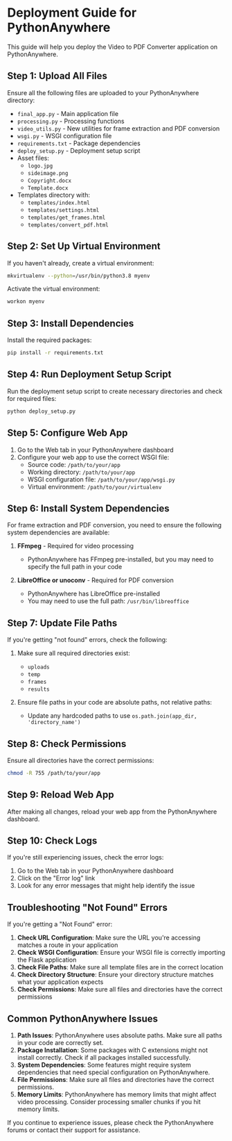 # Deployment Guide for PythonAnywhere

This guide will help you deploy the Video to PDF Converter application on PythonAnywhere.

## Step 1: Upload All Files

Ensure all the following files are uploaded to your PythonAnywhere directory:

- `final_app.py` - Main application file
- `processing.py` - Processing functions
- `video_utils.py` - New utilities for frame extraction and PDF conversion
- `wsgi.py` - WSGI configuration file
- `requirements.txt` - Package dependencies
- `deploy_setup.py` - Deployment setup script
- Asset files:
  - `logo.jpg`
  - `sideimage.png`
  - `Copyright.docx`
  - `Template.docx`
- Templates directory with:
  - `templates/index.html`
  - `templates/settings.html`
  - `templates/get_frames.html`
  - `templates/convert_pdf.html`

## Step 2: Set Up Virtual Environment

If you haven't already, create a virtual environment:

```bash
mkvirtualenv --python=/usr/bin/python3.8 myenv
```

Activate the virtual environment:

```bash
workon myenv
```

## Step 3: Install Dependencies

Install the required packages:

```bash
pip install -r requirements.txt
```

## Step 4: Run Deployment Setup Script

Run the deployment setup script to create necessary directories and check for required files:

```bash
python deploy_setup.py
```

## Step 5: Configure Web App

1. Go to the Web tab in your PythonAnywhere dashboard
2. Configure your web app to use the correct WSGI file:
   - Source code: `/path/to/your/app`
   - Working directory: `/path/to/your/app`
   - WSGI configuration file: `/path/to/your/app/wsgi.py`
   - Virtual environment: `/path/to/your/virtualenv`

## Step 6: Install System Dependencies

For frame extraction and PDF conversion, you need to ensure the following system dependencies are available:

1. **FFmpeg** - Required for video processing
   - PythonAnywhere has FFmpeg pre-installed, but you may need to specify the full path in your code

2. **LibreOffice or unoconv** - Required for PDF conversion
   - PythonAnywhere has LibreOffice pre-installed
   - You may need to use the full path: `/usr/bin/libreoffice`

## Step 7: Update File Paths

If you're getting "not found" errors, check the following:

1. Make sure all required directories exist:
   - `uploads`
   - `temp`
   - `frames`
   - `results`

2. Ensure file paths in your code are absolute paths, not relative paths:
   - Update any hardcoded paths to use `os.path.join(app_dir, 'directory_name')`

## Step 8: Check Permissions

Ensure all directories have the correct permissions:

```bash
chmod -R 755 /path/to/your/app
```

## Step 9: Reload Web App

After making all changes, reload your web app from the PythonAnywhere dashboard.

## Step 10: Check Logs

If you're still experiencing issues, check the error logs:

1. Go to the Web tab in your PythonAnywhere dashboard
2. Click on the "Error log" link
3. Look for any error messages that might help identify the issue

## Troubleshooting "Not Found" Errors

If you're getting a "Not Found" error:

1. **Check URL Configuration**: Make sure the URL you're accessing matches a route in your application
2. **Check WSGI Configuration**: Ensure your WSGI file is correctly importing the Flask application
3. **Check File Paths**: Make sure all template files are in the correct location
4. **Check Directory Structure**: Ensure your directory structure matches what your application expects
5. **Check Permissions**: Make sure all files and directories have the correct permissions

## Common PythonAnywhere Issues

1. **Path Issues**: PythonAnywhere uses absolute paths. Make sure all paths in your code are correctly set.
2. **Package Installation**: Some packages with C extensions might not install correctly. Check if all packages installed successfully.
3. **System Dependencies**: Some features might require system dependencies that need special configuration on PythonAnywhere.
4. **File Permissions**: Make sure all files and directories have the correct permissions.
5. **Memory Limits**: PythonAnywhere has memory limits that might affect video processing. Consider processing smaller chunks if you hit memory limits.

If you continue to experience issues, please check the PythonAnywhere forums or contact their support for assistance.